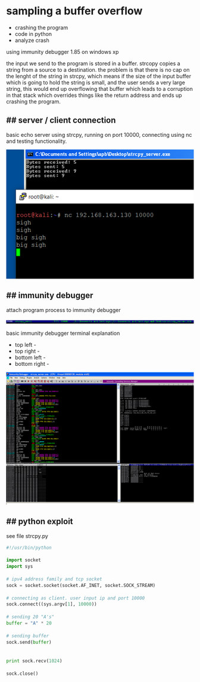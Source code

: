 # sampling a buffer overflow #

* crashing the program
* code in python
* analyze crash

using immunity debugger 1.85 on windows xp

the input we send to the program is stored in a buffer. strcopy copies a string from a source to a destination. the problem is that there is no cap on the lenght of the string in strcpy, which means if the size of the input buffer which is going to hold the string is small, and the user sends a very large string, this would end up overflowing that buffer which leads to a corruption in that stack which overrides things like the return address and ends up crashing the program.


##  ## server / client connection ##

basic echo server using strcpy, running on port 10000, connecting using nc and testing functionality. 

![1](images/1.PNG)


## ## immunity debugger ##

attach program process to immunity debugger

![2](images/2.PNG)

basic immunity debugger terminal explanation

* top left - 
* top right - 
* bottom left - 
* bottom right - 

![3](images/3.PNG)


## ## python exploit ##

see file strcpy.py

```python
#!/usr/bin/python

import socket
import sys

# ipv4 address family and tcp socket
sock = socket.socket(socket.AF_INET, socket.SOCK_STREAM)

# connecting as client. user input ip and port 10000
sock.connect((sys.argv[1], 10000))

# sending 20 "A's"
buffer = "A" * 20

# sending buffer
sock.send(buffer)


print sock.recv(1024)

sock.close()
```



















